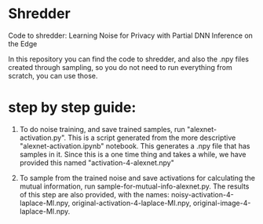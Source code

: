 # Shredder
Code to shredder: Learning Noise for Privacy with Partial DNN Inference on the Edge

In this repository you can find the code to shredder, and also the .npy files created through sampling, so you do not need to run everything from scratch, you can use those.

# step by step guide:
1. To do noise training, and save trained samples, run "alexnet-activation.py". This is a script generated from the more descriptive "alexnet-activation.ipynb" notebook. This generates a .npy file that has samples in it. Since this is a one time thing and takes a while, we have provided this named "activation-4-alexnet.npy" 

2. To sample from the trained noise and save activations for calculating the mutual information, run sample-for-mutual-info-alexnet.py. The results of this step are also provided, with the names: noisy-activation-4-laplace-MI.npy, original-activation-4-laplace-MI.npy, original-image-4-laplace-MI.npy. 


